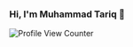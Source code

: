 ### Hi, I'm Muhammad Tariq 👋
![Profile View Counter](https://komarev.com/ghpvc/?username=mahartariq)



